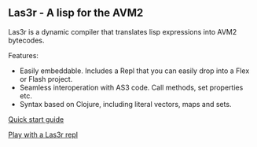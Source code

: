 Las3r - A lisp for the AVM2
-------------
Las3r is a dynamic compiler that translates lisp expressions into AVM2 bytecodes. 

Features: 

 - Easily embeddable. Includes a Repl that you can easily drop into a Flex or Flash project.
 - Seamless interoperation with AS3 code. Call methods, set properties etc.
 - Syntax based on Clojure, including literal vectors, maps and sets.



[Quick start guide][tutorial1]

[Play with a Las3r repl][faq]


[faq]: http://github.com/aemoncannon/las3r/wikis
[tutorial1]: http://github.com/aemoncannon/las3r/tutorial1


